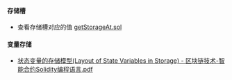 #### 存储槽
- 查看存储槽对应的值 [getStorageAt.sol](code%2F%E5%8F%AF%E5%8D%87%E7%BA%A7%E5%90%88%E7%BA%A6-%E4%BD%BF%E7%94%A8openzeppelin%E5%BA%93%2FgetStorageAt.sol)

#### 变量存储
- [状态变量的存储模型(Layout of State Variables in Storage) - 区块链技术-智能合约Solidity编程语言.pdf](..%2Fstatic%2F%E7%8A%B6%E6%80%81%E5%8F%98%E9%87%8F%E7%9A%84%E5%AD%98%E5%82%A8%E6%A8%A1%E5%9E%8B%28Layout%20of%20State%20Variables%20in%20Storage%29%20-%20%E5%8C%BA%E5%9D%97%E9%93%BE%E6%8A%80%E6%9C%AF-%E6%99%BA%E8%83%BD%E5%90%88%E7%BA%A6Solidity%E7%BC%96%E7%A8%8B%E8%AF%AD%E8%A8%80.pdf)